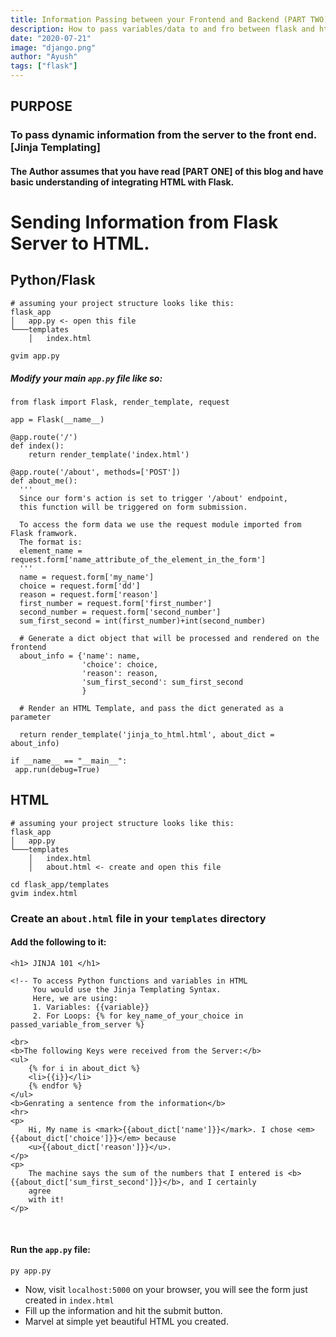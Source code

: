 ```yaml
---
title: Information Passing between your Frontend and Backend (PART TWO).
description: How to pass variables/data to and fro between flask and html.
date: "2020-07-21"
image: "django.png"
author: "Ayush"
tags: ["flask"]
---
```


## PURPOSE
### To pass dynamic information from the server to the front end. [Jinja Templating]

#### The Author assumes that you have read [PART ONE] of this blog and have basic understanding of integrating HTML with Flask.

# Sending Information from Flask Server to HTML.


## Python/Flask
```
# assuming your project structure looks like this:
flask_app
│   app.py <- open this file
└───templates
    │   index.html

gvim app.py
```

##### Modify your main `app.py` file like so:

```
from flask import Flask, render_template, request

app = Flask(__name__)

@app.route('/')
def index():
    return render_template('index.html')

@app.route('/about', methods=['POST'])
def about_me():
  '''
  Since our form's action is set to trigger '/about' endpoint,
  this function will be triggered on form submission.

  To access the form data we use the request module imported from Flask framwork.
  The format is:
  element_name = request.form['name_attribute_of_the_element_in_the_form']
  '''
  name = request.form['my_name']
  choice = request.form['dd']
  reason = request.form['reason']
  first_number = request.form['first_number']
  second_number = request.form['second_number']
  sum_first_second = int(first_number)+int(second_number)

  # Generate a dict object that will be processed and rendered on the frontend
  about_info = {'name': name,
                'choice': choice,
                'reason': reason,
                'sum_first_second': sum_first_second
                }

  # Render an HTML Template, and pass the dict generated as a parameter

  return render_template('jinja_to_html.html', about_dict = about_info)

if __name__ == "__main__":
 app.run(debug=True)
```

## HTML
```
# assuming your project structure looks like this:
flask_app
│   app.py
└───templates
    │   index.html
    │   about.html <- create and open this file

cd flask_app/templates
gvim index.html
```
### Create an `about.html` file in your `templates` directory
#### Add the following to it:

```
<h1> JINJA 101 </h1>

<!-- To access Python functions and variables in HTML
     You would use the Jinja Templating Syntax.
     Here, we are using:
     1. Variables: {{variable}}
     2. For Loops: {% for key_name_of_your_choice in passed_variable_from_server %}

<br>
<b>The following Keys were received from the Server:</b>
<ul>
    {% for i in about_dict %}
    <li>{{i}}</li>
    {% endfor %}
</ul>
<b>Genrating a sentence from the information</b>
<hr>
<p>
    Hi, My name is <mark>{{about_dict['name']}}</mark>. I chose <em>{{about_dict['choice']}}</em> because
    <u>{{about_dict['reason']}}</u>.
</p>
<p>
    The machine says the sum of the numbers that I entered is <b>{{about_dict['sum_first_second']}}</b>, and I certainly
    agree
    with it!
</p>
```

<br>

#### Run the `app.py` file:

```
py app.py
```

- Now, visit `localhost:5000` on your browser, you will see the form just created in `index.html`
- Fill up the information and hit the submit button.
- Marvel at simple yet beautiful HTML you created.
